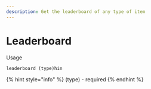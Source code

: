 ```yaml
---
description: Get the leaderboard of any type of item
---
```


# Leaderboard

Usage

```
leaderboard (type)hin
```

{% hint style="info" %}
(type) - required
{% endhint %}
